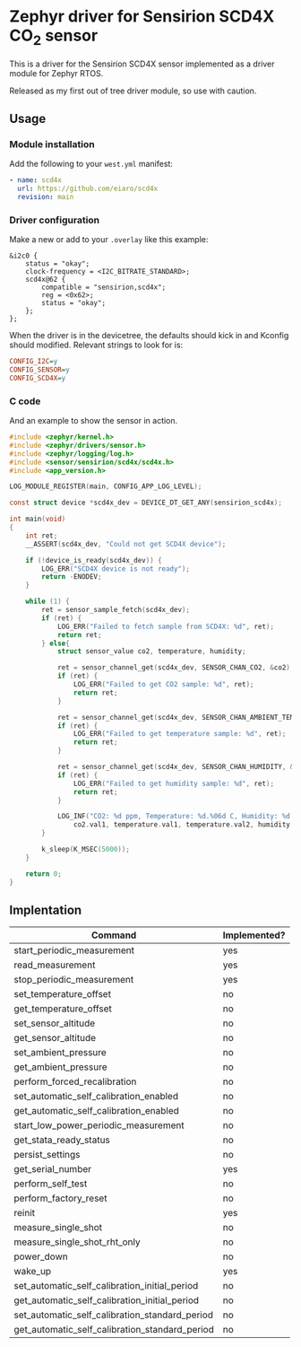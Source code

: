 # Zephyr driver for Sensirion SCD4X CO<sub>2</sub> sensor

This is a driver for the Sensirion SCD4X sensor implemented as a driver module for Zephyr RTOS.

Released as my first out of tree driver module, so use with caution.

## Usage 

### Module installation

Add the following to your `west.yml` manifest:
```yaml
- name: scd4x
  url: https://github.com/eiaro/scd4x
  revision: main
```

### Driver configuration

Make a new or add to your `.overlay` like this example:
```dts
&i2c0 {
    status = "okay";
    clock-frequency = <I2C_BITRATE_STANDARD>;
    scd4x@62 {
        compatible = "sensirion,scd4x";
        reg = <0x62>;
        status = "okay";
    };
};
```

When the driver is in the devicetree, the defaults should kick in and Kconfig should modified. Relevant strings to look for is:
```ini
CONFIG_I2C=y
CONFIG_SENSOR=y
CONFIG_SCD4X=y
```

### C code

And an example to show the sensor in action.

```c
#include <zephyr/kernel.h>
#include <zephyr/drivers/sensor.h>
#include <zephyr/logging/log.h>
#include <sensor/sensirion/scd4x/scd4x.h>
#include <app_version.h>

LOG_MODULE_REGISTER(main, CONFIG_APP_LOG_LEVEL);

const struct device *scd4x_dev = DEVICE_DT_GET_ANY(sensirion_scd4x);

int main(void)
{	
	int ret;
	__ASSERT(scd4x_dev, "Could not get SCD4X device");

	if (!device_is_ready(scd4x_dev)) {
		LOG_ERR("SCD4X device is not ready");
		return -ENODEV;
	}	

	while (1) {
		ret = sensor_sample_fetch(scd4x_dev);
		if (ret) {
			LOG_ERR("Failed to fetch sample from SCD4X: %d", ret);
			return ret;
		} else{
			struct sensor_value co2, temperature, humidity;

			ret = sensor_channel_get(scd4x_dev, SENSOR_CHAN_CO2, &co2);
			if (ret) {
				LOG_ERR("Failed to get CO2 sample: %d", ret);
				return ret;
			}

			ret = sensor_channel_get(scd4x_dev, SENSOR_CHAN_AMBIENT_TEMP, &temperature);
			if (ret) {
				LOG_ERR("Failed to get temperature sample: %d", ret);
				return ret;
			}

			ret = sensor_channel_get(scd4x_dev, SENSOR_CHAN_HUMIDITY, &humidity);
			if (ret) {
				LOG_ERR("Failed to get humidity sample: %d", ret);
				return ret;
			}

			LOG_INF("CO2: %d ppm, Temperature: %d.%06d C, Humidity: %d.%06d %%",
				co2.val1, temperature.val1, temperature.val2, humidity.val1, humidity.val2);
		}

		k_sleep(K_MSEC(5000));
	}

	return 0;
}
```
## Implentation

| Command                                        | Implemented? |
|------------------------------------------------|--------------|
| start_periodic_measurement                     | yes          |
| read_measurement                               | yes          |
| stop_periodic_measurement                      | yes          |
| set_temperature_offset                         | no           |
| get_temperature_offset                         | no           |
| set_sensor_altitude                            | no           |
| get_sensor_altitude                            | no           |
| set_ambient_pressure                           | no           |
| get_ambient_pressure                           | no           |
| perform_forced_recalibration                   | no           |
| set_automatic_self_calibration_enabled         | no           |
| get_automatic_self_calibration_enabled         | no           |
| start_low_power_periodic_measurement           | no           |
| get_stata_ready_status                         | no           | 
| persist_settings                               | no           |
| get_serial_number                              | yes          |
| perform_self_test                              | no           |
| perform_factory_reset                          | no           |
| reinit                                         | yes          |
| measure_single_shot                            | no           |
| measure_single_shot_rht_only                   | no           |
| power_down                                     | no           |
| wake_up                                        | yes          |
| set_automatic_self_calibration_initial_period  | no           |
| get_automatic_self_calibration_initial_period  | no           |
| set_automatic_self_calibration_standard_period | no           |
| get_automatic_self_calibration_standard_period | no           |